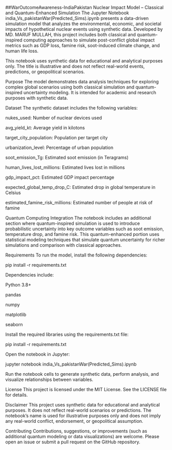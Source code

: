 ##WarOutcomeAwareness-IndiaPakistan
Nuclear Impact Model – Classical and Quantum-Enhanced Simulation
The Jupyter Notebook india_Vs_pakistanWar(Predicted_Sims).ipynb presents a data-driven simulation model that analyzes the environmental, economic, and societal impacts of hypothetical nuclear events using synthetic data. Developed by MD. MARUF MULLAH, this project includes both classical and quantum-inspired computing approaches to simulate post-conflict global impact metrics such as GDP loss, famine risk, soot-induced climate change, and human life loss.

This notebook uses synthetic data for educational and analytical purposes only. The title is illustrative and does not reflect real-world events, predictions, or geopolitical scenarios.

Purpose
The model demonstrates data analysis techniques for exploring complex global scenarios using both classical simulation and quantum-inspired uncertainty modeling. It is intended for academic and research purposes with synthetic data.

Dataset
The synthetic dataset includes the following variables:

nukes_used: Number of nuclear devices used

avg_yield_kt: Average yield in kilotons

target_city_population: Population per target city

urbanization_level: Percentage of urban population

soot_emission_Tg: Estimated soot emission (in Teragrams)

human_lives_lost_millions: Estimated lives lost in millions

gdp_impact_pct: Estimated GDP impact percentage

expected_global_temp_drop_C: Estimated drop in global temperature in Celsius

estimated_famine_risk_millions: Estimated number of people at risk of famine

Quantum Computing Integration
The notebook includes an additional section where quantum-inspired simulation is used to introduce probabilistic uncertainty into key outcome variables such as soot emission, temperature drop, and famine risk. This quantum-enhanced portion uses statistical modeling techniques that simulate quantum uncertainty for richer simulations and comparison with classical approaches.

Requirements
To run the model, install the following dependencies:

pip install -r requirements.txt

Dependencies include:

Python 3.8+

pandas

numpy

matplotlib

seaborn

Install the required libraries using the requirements.txt file:

pip install -r requirements.txt

Open the notebook in Jupyter:

jupyter notebook india_Vs_pakistanWar(Predicted_Sims).ipynb

Run the notebook cells to generate synthetic data, perform analysis, and visualize relationships between variables.

License
This project is licensed under the MIT License. See the LICENSE file for details.

Disclaimer
This project uses synthetic data for educational and analytical purposes. It does not reflect real-world scenarios or predictions. The notebook’s name is used for illustrative purposes only and does not imply any real-world conflict, endorsement, or geopolitical assumption.

Contributing
Contributions, suggestions, or improvements (such as additional quantum modeling or data visualizations) are welcome. Please open an issue or submit a pull request on the GitHub repository.
